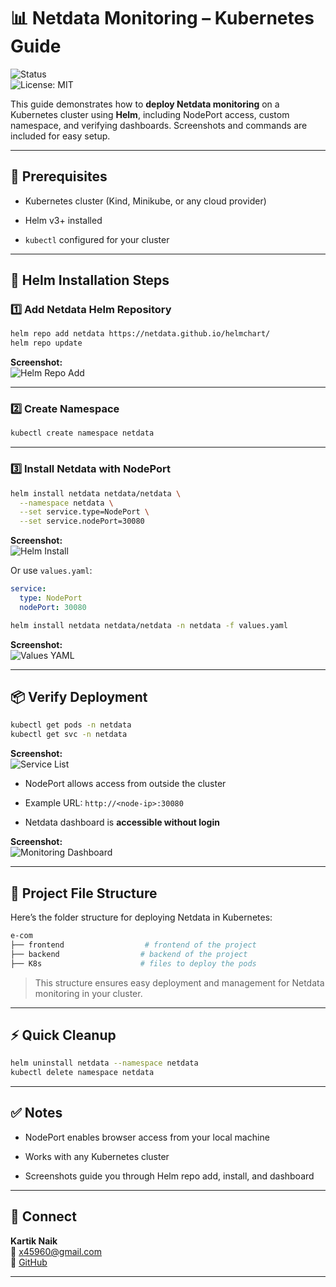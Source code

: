 
# 📊 Netdata Monitoring – Kubernetes Guide

![Status](https://img.shields.io/badge/status-Setup%20Complete-lightgrey)  
![License: MIT](https://img.shields.io/badge/License-MIT-yellow.svg)

This guide demonstrates how to **deploy Netdata monitoring** on a Kubernetes cluster using **Helm**, including NodePort access, custom namespace, and verifying dashboards. Screenshots and commands are included for easy setup.

----------

## 🧰 Prerequisites

-   Kubernetes cluster (Kind, Minikube, or any cloud provider)
    
-   Helm v3+ installed
    
-   `kubectl` configured for your cluster
    

----------

## 🚀 Helm Installation Steps

### 1️⃣ Add Netdata Helm Repository

```bash
helm repo add netdata https://netdata.github.io/helmchart/
helm repo update

```

**Screenshot:**  
![Helm Repo Add](resources/helmrepoadd.png)

----------

### 2️⃣ Create Namespace

```bash
kubectl create namespace netdata

```

----------

### 3️⃣ Install Netdata with NodePort

```bash
helm install netdata netdata/netdata \
  --namespace netdata \
  --set service.type=NodePort \
  --set service.nodePort=30080

```

**Screenshot:**  
![Helm Install](resources/install.png)

Or use `values.yaml`:

```yaml
service:
  type: NodePort
  nodePort: 30080

```

```bash
helm install netdata netdata/netdata -n netdata -f values.yaml

```

**Screenshot:**  
![Values YAML](resources/m2.png)

----------

## 📦 Verify Deployment

```bash
kubectl get pods -n netdata
kubectl get svc -n netdata

```

**Screenshot:**  
![Service List](resources/repolist.png)

-   NodePort allows access from outside the cluster
    
-   Example URL: `http://<node-ip>:30080`
    
-   Netdata dashboard is **accessible without login**
    

**Screenshot:**  
![Monitoring Dashboard](resources/monitoring.png)

----------

## 📁 Project File Structure

Here’s the folder structure for deploying Netdata in Kubernetes:

```bash
e-com
├── frontend                  # frontend of the project
├── backend          		 # backend of the project 
├── K8s                      # files to deploy the pods                    

```

> This structure ensures easy deployment and management for Netdata monitoring in your cluster.

----------

## ⚡ Quick Cleanup

```bash
helm uninstall netdata --namespace netdata
kubectl delete namespace netdata

```

----------

## ✅ Notes

-   NodePort enables browser access from your local machine
    
-   Works with any Kubernetes cluster
    
-   Screenshots guide you through Helm repo add, install, and dashboard
    

----------

## 🤝 Connect

**Kartik Naik**  
📧 [x45960@gmail.com](mailto:x45960@gmail.com)  
🐙 [GitHub](https://github.com/KARKNAIK18)

---
